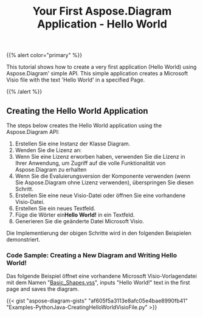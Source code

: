 ﻿---
title: Your First Aspose.Diagram Application - Hello World
type: docs
weight: 30
url: /de/python-java/your-first-aspose-diagram-application-hello-world/
description: Auf dieser Seite wird beschrieben, wie Sie die erste Anwendung mit der Bibliothek Aspose.Diagram erstellen.
---
{{% alert color="primary" %}}

This tutorial shows how to create a very first application (Hello World) using Aspose.Diagram' simple API. This simple application creates a Microsoft Visio file with the text 'Hello World' in a specified Page.

{{% /alert %}}

## **Creating the Hello World Application**

The steps below creates the Hello World application using the Aspose.Diagram API:

1. Erstellen Sie eine Instanz der Klasse Diagram.
1. Wenden Sie die Lizenz an:
 1. Wenn Sie eine Lizenz erworben haben, verwenden Sie die Lizenz in Ihrer Anwendung, um Zugriff auf die volle Funktionalität von Aspose.Diagram zu erhalten
 1. Wenn Sie die Evaluierungsversion der Komponente verwenden (wenn Sie Aspose.Diagram ohne Lizenz verwenden), überspringen Sie diesen Schritt.
1. Erstellen Sie eine neue Visio-Datei oder öffnen Sie eine vorhandene Visio-Datei.
1. Erstellen Sie ein neues Textfeld.
1.  Füge die Wörter ein**Hello World!** in ein Textfeld.
1. Generieren Sie die geänderte Datei Microsoft Visio.

Die Implementierung der obigen Schritte wird in den folgenden Beispielen demonstriert.

### **Code Sample: Creating a New Diagram and Writing Hello World!**

Das folgende Beispiel öffnet eine vorhandene Microsoft Visio-Vorlagendatei mit dem Namen "[Basic_Shapes.vss](Basic_Shapes.vss)", inputs "Hello World!" text in the first page and saves the diagram.

{{< gist "aspose-diagram-gists" "af605f5a3113e8afc05e4bae8990fb41" "Examples-PythonJava-CreatingHelloWorldVisioFile.py" >}}
